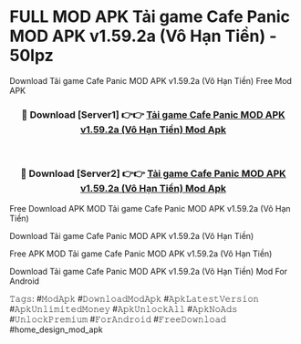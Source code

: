 # FULL MOD APK Tải game Cafe Panic MOD APK v1.59.2a (Vô Hạn Tiền) - 50lpz
Download Tải game Cafe Panic MOD APK v1.59.2a (Vô Hạn Tiền) Free Mod APK

<div align="center">
<h3>🔴 Download [Server1] 👉👉 <a href="https://apk-comot.site?title=Tải_game_Cafe_Panic_MOD_APK_v1.59.2a_(Vô_Hạn_Tiền)">Tải game Cafe Panic MOD APK v1.59.2a (Vô Hạn Tiền) Mod Apk</a></h3><br>

<h3>🔴 Download [Server2] 👉👉 <a href="https://apk-comot.site?title=Tải_game_Cafe_Panic_MOD_APK_v1.59.2a_(Vô_Hạn_Tiền)">Tải game Cafe Panic MOD APK v1.59.2a (Vô Hạn Tiền) Mod Apk</a></h3>
</div>


Free Download APK MOD Tải game Cafe Panic MOD APK v1.59.2a (Vô Hạn Tiền)

Download Tải game Cafe Panic MOD APK v1.59.2a (Vô Hạn Tiền) 

Free APK MOD Tải game Cafe Panic MOD APK v1.59.2a (Vô Hạn Tiền) 

Download Tải game Cafe Panic MOD APK v1.59.2a (Vô Hạn Tiền) Mod For Android

𝚃𝚊𝚐𝚜: #𝙼𝚘𝚍𝙰𝚙𝚔 #𝙳𝚘𝚠𝚗𝚕𝚘𝚊𝚍𝙼𝚘𝚍𝙰𝚙𝚔 #𝙰𝚙𝚔𝙻𝚊𝚝𝚎𝚜𝚝𝚅𝚎𝚛𝚜𝚒𝚘𝚗 #𝙰𝚙𝚔𝚄𝚗𝚕𝚒𝚖𝚒𝚝𝚎𝚍𝙼𝚘𝚗𝚎𝚢 #𝙰𝚙𝚔𝚄𝚗𝚕𝚘𝚌𝚔𝙰𝚕𝚕 #𝙰𝚙𝚔𝙽𝚘𝙰𝚍𝚜 #𝚄𝚗𝚕𝚘𝚌𝚔𝙿𝚛𝚎𝚖𝚒𝚞𝚖 #𝙵𝚘𝚛𝙰𝚗𝚍𝚛𝚘𝚒𝚍 #𝙵𝚛𝚎𝚎𝙳𝚘𝚠𝚗𝚕𝚘𝚊𝚍 #home_design_mod_apk